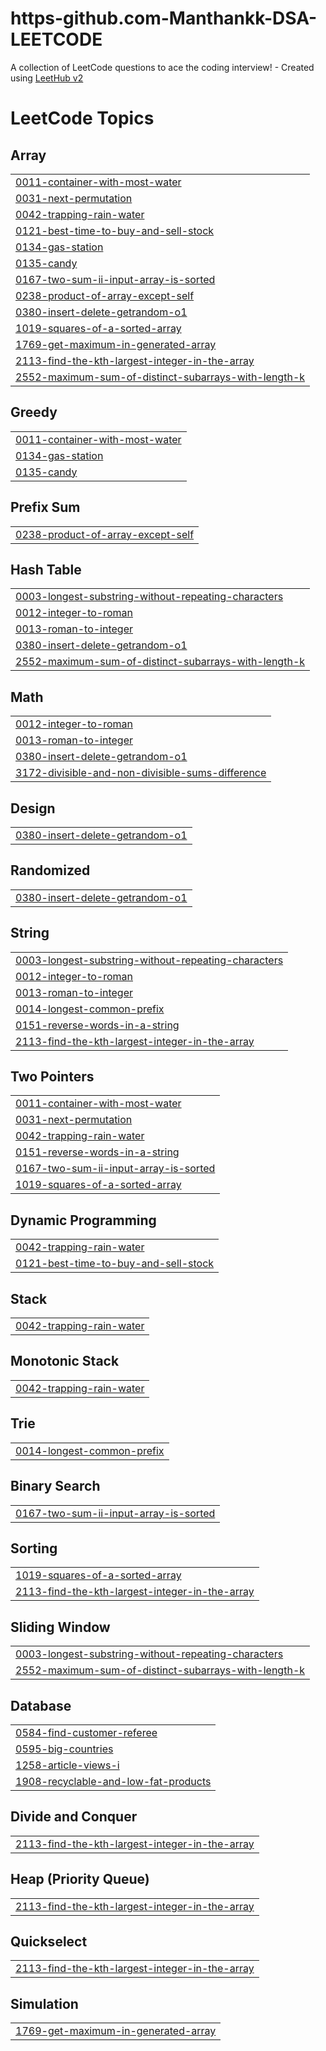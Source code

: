 # https-github.com-Manthankk-DSA-LEETCODE
A collection of LeetCode questions to ace the coding interview! - Created using [LeetHub v2](https://github.com/arunbhardwaj/LeetHub-2.0)

<!---LeetCode Topics Start-->
# LeetCode Topics
## Array
|  |
| ------- |
| [0011-container-with-most-water](https://github.com/Manthankk/https-github.com-Manthankk-DSA-LEETCODE/tree/master/0011-container-with-most-water) |
| [0031-next-permutation](https://github.com/Manthankk/https-github.com-Manthankk-DSA-LEETCODE/tree/master/0031-next-permutation) |
| [0042-trapping-rain-water](https://github.com/Manthankk/https-github.com-Manthankk-DSA-LEETCODE/tree/master/0042-trapping-rain-water) |
| [0121-best-time-to-buy-and-sell-stock](https://github.com/Manthankk/https-github.com-Manthankk-DSA-LEETCODE/tree/master/0121-best-time-to-buy-and-sell-stock) |
| [0134-gas-station](https://github.com/Manthankk/https-github.com-Manthankk-DSA-LEETCODE/tree/master/0134-gas-station) |
| [0135-candy](https://github.com/Manthankk/https-github.com-Manthankk-DSA-LEETCODE/tree/master/0135-candy) |
| [0167-two-sum-ii-input-array-is-sorted](https://github.com/Manthankk/https-github.com-Manthankk-DSA-LEETCODE/tree/master/0167-two-sum-ii-input-array-is-sorted) |
| [0238-product-of-array-except-self](https://github.com/Manthankk/https-github.com-Manthankk-DSA-LEETCODE/tree/master/0238-product-of-array-except-self) |
| [0380-insert-delete-getrandom-o1](https://github.com/Manthankk/https-github.com-Manthankk-DSA-LEETCODE/tree/master/0380-insert-delete-getrandom-o1) |
| [1019-squares-of-a-sorted-array](https://github.com/Manthankk/https-github.com-Manthankk-DSA-LEETCODE/tree/master/1019-squares-of-a-sorted-array) |
| [1769-get-maximum-in-generated-array](https://github.com/Manthankk/https-github.com-Manthankk-DSA-LEETCODE/tree/master/1769-get-maximum-in-generated-array) |
| [2113-find-the-kth-largest-integer-in-the-array](https://github.com/Manthankk/https-github.com-Manthankk-DSA-LEETCODE/tree/master/2113-find-the-kth-largest-integer-in-the-array) |
| [2552-maximum-sum-of-distinct-subarrays-with-length-k](https://github.com/Manthankk/https-github.com-Manthankk-DSA-LEETCODE/tree/master/2552-maximum-sum-of-distinct-subarrays-with-length-k) |
## Greedy
|  |
| ------- |
| [0011-container-with-most-water](https://github.com/Manthankk/https-github.com-Manthankk-DSA-LEETCODE/tree/master/0011-container-with-most-water) |
| [0134-gas-station](https://github.com/Manthankk/https-github.com-Manthankk-DSA-LEETCODE/tree/master/0134-gas-station) |
| [0135-candy](https://github.com/Manthankk/https-github.com-Manthankk-DSA-LEETCODE/tree/master/0135-candy) |
## Prefix Sum
|  |
| ------- |
| [0238-product-of-array-except-self](https://github.com/Manthankk/https-github.com-Manthankk-DSA-LEETCODE/tree/master/0238-product-of-array-except-self) |
## Hash Table
|  |
| ------- |
| [0003-longest-substring-without-repeating-characters](https://github.com/Manthankk/https-github.com-Manthankk-DSA-LEETCODE/tree/master/0003-longest-substring-without-repeating-characters) |
| [0012-integer-to-roman](https://github.com/Manthankk/https-github.com-Manthankk-DSA-LEETCODE/tree/master/0012-integer-to-roman) |
| [0013-roman-to-integer](https://github.com/Manthankk/https-github.com-Manthankk-DSA-LEETCODE/tree/master/0013-roman-to-integer) |
| [0380-insert-delete-getrandom-o1](https://github.com/Manthankk/https-github.com-Manthankk-DSA-LEETCODE/tree/master/0380-insert-delete-getrandom-o1) |
| [2552-maximum-sum-of-distinct-subarrays-with-length-k](https://github.com/Manthankk/https-github.com-Manthankk-DSA-LEETCODE/tree/master/2552-maximum-sum-of-distinct-subarrays-with-length-k) |
## Math
|  |
| ------- |
| [0012-integer-to-roman](https://github.com/Manthankk/https-github.com-Manthankk-DSA-LEETCODE/tree/master/0012-integer-to-roman) |
| [0013-roman-to-integer](https://github.com/Manthankk/https-github.com-Manthankk-DSA-LEETCODE/tree/master/0013-roman-to-integer) |
| [0380-insert-delete-getrandom-o1](https://github.com/Manthankk/https-github.com-Manthankk-DSA-LEETCODE/tree/master/0380-insert-delete-getrandom-o1) |
| [3172-divisible-and-non-divisible-sums-difference](https://github.com/Manthankk/https-github.com-Manthankk-DSA-LEETCODE/tree/master/3172-divisible-and-non-divisible-sums-difference) |
## Design
|  |
| ------- |
| [0380-insert-delete-getrandom-o1](https://github.com/Manthankk/https-github.com-Manthankk-DSA-LEETCODE/tree/master/0380-insert-delete-getrandom-o1) |
## Randomized
|  |
| ------- |
| [0380-insert-delete-getrandom-o1](https://github.com/Manthankk/https-github.com-Manthankk-DSA-LEETCODE/tree/master/0380-insert-delete-getrandom-o1) |
## String
|  |
| ------- |
| [0003-longest-substring-without-repeating-characters](https://github.com/Manthankk/https-github.com-Manthankk-DSA-LEETCODE/tree/master/0003-longest-substring-without-repeating-characters) |
| [0012-integer-to-roman](https://github.com/Manthankk/https-github.com-Manthankk-DSA-LEETCODE/tree/master/0012-integer-to-roman) |
| [0013-roman-to-integer](https://github.com/Manthankk/https-github.com-Manthankk-DSA-LEETCODE/tree/master/0013-roman-to-integer) |
| [0014-longest-common-prefix](https://github.com/Manthankk/https-github.com-Manthankk-DSA-LEETCODE/tree/master/0014-longest-common-prefix) |
| [0151-reverse-words-in-a-string](https://github.com/Manthankk/https-github.com-Manthankk-DSA-LEETCODE/tree/master/0151-reverse-words-in-a-string) |
| [2113-find-the-kth-largest-integer-in-the-array](https://github.com/Manthankk/https-github.com-Manthankk-DSA-LEETCODE/tree/master/2113-find-the-kth-largest-integer-in-the-array) |
## Two Pointers
|  |
| ------- |
| [0011-container-with-most-water](https://github.com/Manthankk/https-github.com-Manthankk-DSA-LEETCODE/tree/master/0011-container-with-most-water) |
| [0031-next-permutation](https://github.com/Manthankk/https-github.com-Manthankk-DSA-LEETCODE/tree/master/0031-next-permutation) |
| [0042-trapping-rain-water](https://github.com/Manthankk/https-github.com-Manthankk-DSA-LEETCODE/tree/master/0042-trapping-rain-water) |
| [0151-reverse-words-in-a-string](https://github.com/Manthankk/https-github.com-Manthankk-DSA-LEETCODE/tree/master/0151-reverse-words-in-a-string) |
| [0167-two-sum-ii-input-array-is-sorted](https://github.com/Manthankk/https-github.com-Manthankk-DSA-LEETCODE/tree/master/0167-two-sum-ii-input-array-is-sorted) |
| [1019-squares-of-a-sorted-array](https://github.com/Manthankk/https-github.com-Manthankk-DSA-LEETCODE/tree/master/1019-squares-of-a-sorted-array) |
## Dynamic Programming
|  |
| ------- |
| [0042-trapping-rain-water](https://github.com/Manthankk/https-github.com-Manthankk-DSA-LEETCODE/tree/master/0042-trapping-rain-water) |
| [0121-best-time-to-buy-and-sell-stock](https://github.com/Manthankk/https-github.com-Manthankk-DSA-LEETCODE/tree/master/0121-best-time-to-buy-and-sell-stock) |
## Stack
|  |
| ------- |
| [0042-trapping-rain-water](https://github.com/Manthankk/https-github.com-Manthankk-DSA-LEETCODE/tree/master/0042-trapping-rain-water) |
## Monotonic Stack
|  |
| ------- |
| [0042-trapping-rain-water](https://github.com/Manthankk/https-github.com-Manthankk-DSA-LEETCODE/tree/master/0042-trapping-rain-water) |
## Trie
|  |
| ------- |
| [0014-longest-common-prefix](https://github.com/Manthankk/https-github.com-Manthankk-DSA-LEETCODE/tree/master/0014-longest-common-prefix) |
## Binary Search
|  |
| ------- |
| [0167-two-sum-ii-input-array-is-sorted](https://github.com/Manthankk/https-github.com-Manthankk-DSA-LEETCODE/tree/master/0167-two-sum-ii-input-array-is-sorted) |
## Sorting
|  |
| ------- |
| [1019-squares-of-a-sorted-array](https://github.com/Manthankk/https-github.com-Manthankk-DSA-LEETCODE/tree/master/1019-squares-of-a-sorted-array) |
| [2113-find-the-kth-largest-integer-in-the-array](https://github.com/Manthankk/https-github.com-Manthankk-DSA-LEETCODE/tree/master/2113-find-the-kth-largest-integer-in-the-array) |
## Sliding Window
|  |
| ------- |
| [0003-longest-substring-without-repeating-characters](https://github.com/Manthankk/https-github.com-Manthankk-DSA-LEETCODE/tree/master/0003-longest-substring-without-repeating-characters) |
| [2552-maximum-sum-of-distinct-subarrays-with-length-k](https://github.com/Manthankk/https-github.com-Manthankk-DSA-LEETCODE/tree/master/2552-maximum-sum-of-distinct-subarrays-with-length-k) |
## Database
|  |
| ------- |
| [0584-find-customer-referee](https://github.com/Manthankk/https-github.com-Manthankk-DSA-LEETCODE/tree/master/0584-find-customer-referee) |
| [0595-big-countries](https://github.com/Manthankk/https-github.com-Manthankk-DSA-LEETCODE/tree/master/0595-big-countries) |
| [1258-article-views-i](https://github.com/Manthankk/https-github.com-Manthankk-DSA-LEETCODE/tree/master/1258-article-views-i) |
| [1908-recyclable-and-low-fat-products](https://github.com/Manthankk/https-github.com-Manthankk-DSA-LEETCODE/tree/master/1908-recyclable-and-low-fat-products) |
## Divide and Conquer
|  |
| ------- |
| [2113-find-the-kth-largest-integer-in-the-array](https://github.com/Manthankk/https-github.com-Manthankk-DSA-LEETCODE/tree/master/2113-find-the-kth-largest-integer-in-the-array) |
## Heap (Priority Queue)
|  |
| ------- |
| [2113-find-the-kth-largest-integer-in-the-array](https://github.com/Manthankk/https-github.com-Manthankk-DSA-LEETCODE/tree/master/2113-find-the-kth-largest-integer-in-the-array) |
## Quickselect
|  |
| ------- |
| [2113-find-the-kth-largest-integer-in-the-array](https://github.com/Manthankk/https-github.com-Manthankk-DSA-LEETCODE/tree/master/2113-find-the-kth-largest-integer-in-the-array) |
## Simulation
|  |
| ------- |
| [1769-get-maximum-in-generated-array](https://github.com/Manthankk/https-github.com-Manthankk-DSA-LEETCODE/tree/master/1769-get-maximum-in-generated-array) |
<!---LeetCode Topics End-->